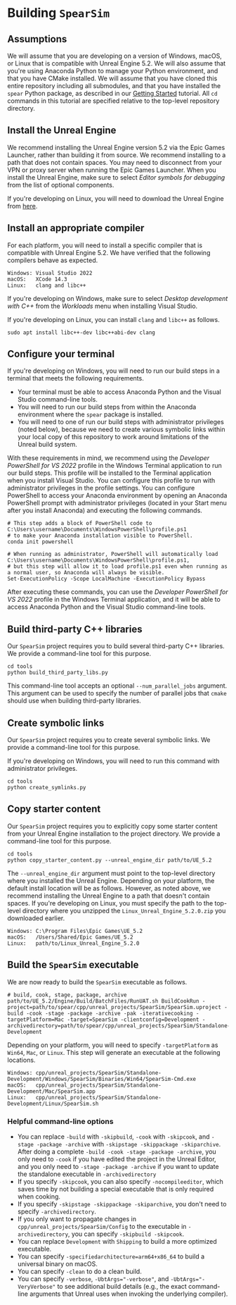# Building `SpearSim`

## Assumptions

We will assume that you are developing on a version of Windows, macOS, or Linux that is compatible with Unreal Engine 5.2. We will also assume that you're using Anaconda Python to manage your Python environment, and that you have CMake installed. We will assume that you have cloned this entire repository including all submodules, and that you have installed the `spear` Python package, as described in our [Getting Started](getting_started.md) tutorial. All `cd` commands in this tutorial are specified relative to the top-level repository directory.

## Install the Unreal Engine

We recommend installing the Unreal Engine version 5.2 via the Epic Games Launcher, rather than building it from source. We recommend installing to a path that does not contain spaces. You may need to disconnect from your VPN or proxy server when running the Epic Games Launcher. When you install the Unreal Engine, make sure to select _Editor symbols for debugging_ from the list of optional components.

If you're developing on Linux, you will need to download the Unreal Engine from [here](https://www.unrealengine.com/en-US/linux).

## Install an appropriate compiler

For each platform, you will need to install a specific compiler that is compatible with Unreal Engine 5.2. We have verified that the following compilers behave as expected.

```
Windows: Visual Studio 2022
macOS:   XCode 14.3
Linux:   clang and libc++
```

If you're developing on Windows, make sure to select _Desktop development with C++_ from the _Workloads_ menu when installing Visual Studio.

If you're developing on Linux, you can install `clang` and `libc++` as follows.

```console
sudo apt install libc++-dev libc++abi-dev clang
```

## Configure your terminal

If you're developing on Windows, you will need to run our build steps in a terminal that meets the following requirements.

- Your terminal must be able to access Anaconda Python and the Visual Studio command-line tools.
- You will need to run our build steps from within the Anaconda environment where the `spear` package is installed.
- You will need to one of run our build steps with administrator privileges (noted below), because we need to create various symbolic links within your local copy of this repository to work around limitations of the Unreal build system.

With these requirements in mind, we recommend using the _Developer PowerShell for VS 2022_ profile in the Windows Terminal application to run our build steps. This profile will be installed to the Terminal application when you install Visual Studio. You can configure this profile to run with administrator privileges in the profile settings. You can configure PowerShell to access your Anaconda environment by opening an Anaconda PowerShell prompt with administrator privileges (located in your Start menu after you install Anaconda) and executing the following commands.

```console
# This step adds a block of PowerShell code to C:\Users\username\Documents\WindowsPowerShell\profile.ps1
# to make your Anaconda installation visible to PowerShell.
conda init powershell

# When running as administrator, PowerShell will automatically load C:\Users\username\Documents\WindowsPowerShell\profile.ps1,
# but this step will allow it to load profile.ps1 even when running as a normal user, so Anaconda will always be visible.
Set-ExecutionPolicy -Scope LocalMachine -ExecutionPolicy Bypass
```

After executing these commands, you can use the _Developer PowerShell for VS 2022_ profile in the Windows Terminal application, and it will be able to access Anaconda Python and the Visual Studio command-line tools.

## Build third-party C++ libraries

Our `SpearSim` project requires you to build several third-party C++ libraries. We provide a command-line tool for this purpose.

```console
cd tools
python build_third_party_libs.py
```

This command-line tool accepts an optional `--num_parallel_jobs` argument. This argument can be used to specify the number of parallel jobs that `cmake` should use when building third-party libraries.

## Create symbolic links

Our `SpearSim` project requires you to create several symbolic links. We provide a command-line tool for this purpose.

If you're developing on Windows, you will need to run this command with administrator privileges.

```console
cd tools
python create_symlinks.py
```

## Copy starter content

Our `SpearSim` project requires you to explicitly copy some starter content from your Unreal Engine installation to the project directory. We provide a command-line tool for this purpose.

```console
cd tools
python copy_starter_content.py --unreal_engine_dir path/to/UE_5.2
```

The `--unreal_engine_dir` argument must point to the top-level directory where you installed the Unreal Engine. Depending on your platform, the default install location will be as follows. However, as noted above, we recommend installing the Unreal Engine to a path that doesn't contain spaces. If you're developing on Linux, you must specify the path to the top-level directory where you unzipped the `Linux_Unreal_Engine_5.2.0.zip` you downloaded earlier.

```
Windows: C:\Program Files\Epic Games\UE_5.2
macOS:   /Users/Shared/Epic Games/UE_5.2
Linux:   path/to/Linux_Unreal_Engine_5.2.0
```

## Build the `SpearSim` executable

We are now ready to build the `SpearSim` executable as follows.

```console
# build, cook, stage, package, archive
path/to/UE_5.2/Engine/Build/BatchFiles/RunUAT.sh BuildCookRun -project=path/to/spear/cpp/unreal_projects/SpearSim/SpearSim.uproject -build -cook -stage -package -archive -pak -iterativecooking -targetPlatform=Mac -target=SpearSim -clientconfig=Development -archivedirectory=path/to/spear/cpp/unreal_projects/SpearSim/Standalone-Development
```

Depending on your platform, you will need to specify `-targetPlatform` as `Win64`, `Mac`, or `Linux`. This step will generate an executable at the following locations.

```
Windows: cpp/unreal_projects/SpearSim/Standalone-Development/Windows/SpearSim/Binaries/Win64/SpearSim-Cmd.exe
macOS:   cpp/unreal_projects/SpearSim/Standalone-Development/Mac/SpearSim.app
Linux:   cpp/unreal_projects/SpearSim/Standalone-Development/Linux/SpearSim.sh
```

### Helpful command-line options

- You can replace `-build` with `-skipbuild`, `-cook` with `-skipcook`, and `-stage -package -archive` with `-skipstage -skippackage -skiparchive`. After doing a complete `-build -cook -stage -package -archive`, you only need to `-cook` if you have edited the project in the Unreal Editor, and you only need to `-stage -package -archive` if you want to update the standalone executable in `-archivedirectory`
- If you specify `-skipcook`, you can also specify `-nocompileeditor`, which saves time by not building a special executable that is only required when cooking.
- If you specify `-skipstage -skippackage -skiparchive`, you don't need to specify `-archivedirectory`.
- If you only want to propagate changes in `cpp/unreal_projects/SpearSim/Config` to the executable in `-archivedirectory`, you can specify `-skipbuild -skipcook`.
- You can replace `Development` with `Shipping` to build a more optimized executable.
- You can specify `-specifiedarchitecture=arm64+x86_64` to build a universal binary on macOS.
- You can specify `-clean` to do a clean build.
- You can specify `-verbose`, `-UbtArgs="-verbose"`, and `-UbtArgs="-VeryVerbose"` to see additional build details (e.g., the exact command-line arguments that Unreal uses when invoking the underlying compiler).
